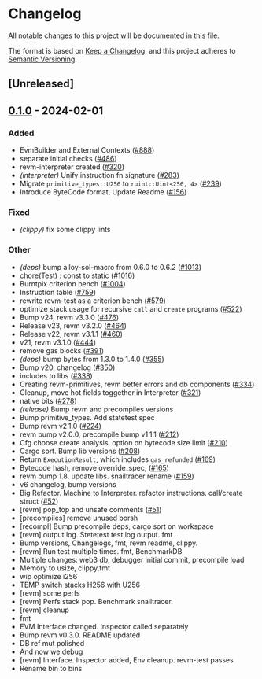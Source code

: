 # Changelog
All notable changes to this project will be documented in this file.

The format is based on [Keep a Changelog](https://keepachangelog.com/en/1.0.0/),
and this project adheres to [Semantic Versioning](https://semver.org/spec/v2.0.0.html).

## [Unreleased]

## [0.1.0](https://github.com/taikoxyz/revm/releases/tag/revm-test-v0.1.0) - 2024-02-01

### Added
- EvmBuilder and External Contexts ([#888](https://github.com/taikoxyz/revm/pull/888))
- separate initial checks ([#486](https://github.com/taikoxyz/revm/pull/486))
- revm-interpreter created ([#320](https://github.com/taikoxyz/revm/pull/320))
- *(interpreter)* Unify instruction fn signature ([#283](https://github.com/taikoxyz/revm/pull/283))
- Migrate `primitive_types::U256` to `ruint::Uint<256, 4>` ([#239](https://github.com/taikoxyz/revm/pull/239))
- Introduce ByteCode format, Update Readme ([#156](https://github.com/taikoxyz/revm/pull/156))

### Fixed
- *(clippy)* fix some clippy lints

### Other
- *(deps)* bump alloy-sol-macro from 0.6.0 to 0.6.2 ([#1013](https://github.com/taikoxyz/revm/pull/1013))
- chore(Test) : const to static ([#1016](https://github.com/taikoxyz/revm/pull/1016))
- Burntpix criterion bench ([#1004](https://github.com/taikoxyz/revm/pull/1004))
- Instruction table ([#759](https://github.com/taikoxyz/revm/pull/759))
- rewrite revm-test as a criterion bench ([#579](https://github.com/taikoxyz/revm/pull/579))
- optimize stack usage for recursive `call` and `create` programs ([#522](https://github.com/taikoxyz/revm/pull/522))
- Bump v24, revm v3.3.0 ([#476](https://github.com/taikoxyz/revm/pull/476))
- Release v23, revm v3.2.0 ([#464](https://github.com/taikoxyz/revm/pull/464))
- Release v22, revm v3.1.1 ([#460](https://github.com/taikoxyz/revm/pull/460))
- v21, revm v3.1.0 ([#444](https://github.com/taikoxyz/revm/pull/444))
- remove gas blocks ([#391](https://github.com/taikoxyz/revm/pull/391))
- *(deps)* bump bytes from 1.3.0 to 1.4.0 ([#355](https://github.com/taikoxyz/revm/pull/355))
- Bump v20, changelog ([#350](https://github.com/taikoxyz/revm/pull/350))
- includes to libs ([#338](https://github.com/taikoxyz/revm/pull/338))
- Creating revm-primitives, revm better errors and db components  ([#334](https://github.com/taikoxyz/revm/pull/334))
- Cleanup, move hot fields toggether in Interpreter ([#321](https://github.com/taikoxyz/revm/pull/321))
- native bits ([#278](https://github.com/taikoxyz/revm/pull/278))
- *(release)* Bump revm and precompiles versions
- Bump primitive_types. Add statetest spec
- Bump revm v2.1.0 ([#224](https://github.com/taikoxyz/revm/pull/224))
- revm bump v2.0.0, precompile bump v1.1.1 ([#212](https://github.com/taikoxyz/revm/pull/212))
- Cfg choose create analysis, option on bytecode size limit ([#210](https://github.com/taikoxyz/revm/pull/210))
- Cargo sort. Bump lib versions ([#208](https://github.com/taikoxyz/revm/pull/208))
- Return `ExecutionResult`, which includes `gas_refunded` ([#169](https://github.com/taikoxyz/revm/pull/169))
- Bytecode hash, remove override_spec, ([#165](https://github.com/taikoxyz/revm/pull/165))
- revm bump 1.8. update libs. snailtracer rename ([#159](https://github.com/taikoxyz/revm/pull/159))
- v6 changelog, bump versions
- Big Refactor. Machine to Interpreter. refactor instructions. call/create struct ([#52](https://github.com/taikoxyz/revm/pull/52))
- [revm] pop_top and unsafe comments ([#51](https://github.com/taikoxyz/revm/pull/51))
- [precompiles] remove unused borsh
- [recompl] Bump precompile deps, cargo sort on workspace
- [revm] output log. Stetetest test log output. fmt
- Bump versions, Changelogs, fmt, revm readme, clippy.
- [revm] Run test multiple times. fmt, BenchmarkDB
- Multiple changes: web3 db, debugger initial commit, precompile load
- Memory to usize, clippy,fmt
- wip optimize i256
- TEMP switch stacks H256 with U256
- [revm] some perfs
- [revm] Perfs stack pop. Benchmark snailtracer.
- [revm] cleanup
- fmt
- EVM Interface changed. Inspector called separately
- Bump revm v0.3.0. README updated
- DB ref mut polished
- And now we debug
- [revm] Interface. Inspector added, Env cleanup. revm-test passes
- Rename bin to bins
